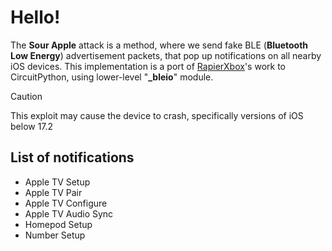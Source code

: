 # Hello!

The **Sour Apple** attack is a method, where we send fake BLE (**Bluetooth Low Energy**) advertisement packets, that pop up notifications on all nearby iOS devices.
This implementation is a port of [RapierXbox](https://github.com/RapierXbox/ESP32-Sour-Apple)'s work to CircuitPython, using lower-level "**_bleio**" module.

> [!CAUTION]
> This exploit may cause the device to crash, specifically versions of iOS below 17.2

## List of notifications

- Apple TV Setup
- Apple TV Pair
- Apple TV Configure
- Apple TV Audio Sync
- Homepod Setup
- Number Setup
